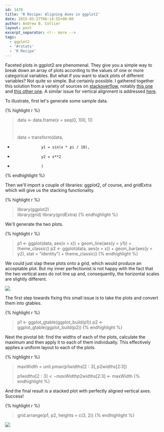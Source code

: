 ```yaml
---
id: 1478
title: 'R Recipe: Aligning Axes in ggplot2'
date: 2015-05-27T06:14:55+00:00
author: Andrew B. Collier
layout: post
excerpt_separator: <!-- more -->
tags:
  - ggplot2
  - '#rstats'
  - 'R Recipe'
---
```

Faceted plots in ggplot2 are phenomenal. They give you a simple way to break down an array of plots according to the values of one or more categorical variables. But what if you want to stack plots of different variables? Not quite so simple. But certainly possible. I gathered together this solution from a variety of sources on [stackoverflow](http://stackoverflow.com/), notably [this one](http://stackoverflow.com/questions/30402930/align-x-axes-of-box-plot-and-line-plot-using-ggplot/30403574) and [this other one](http://stackoverflow.com/questions/13656642/r-align-plot-areas-in-ggplot/13657460). A similar issue for vertical alignment is addressed [here](http://stackoverflow.com/questions/24188986/r-ggplot2-make-two-geom-tile-plots-have-equal-height/24189239).

<!-- more -->

To illustrate, first let's generate some sample data.

{% highlight r %}
> data <- data.frame(x = seq(0, 100, 1))
> #
> data = transform(data,
+                  y1 = sin(x * pi / 10),
+                  y2 = x**2
+                  )
{% endhighlight %}

Then we'll import a couple of libraries: ggplot2, of course, and gridExtra which will give us the stacking functionality.

{% highlight r %}
> library(ggplot2)  
> library(grid)
> library(gridExtra)
{% endhighlight %}

We'll generate the two plots.

{% highlight r %}
> p1 <- ggplot(data, aes(x = x)) + geom_line(aes(y = y1)) + theme_classic()
> p2 <- ggplot(data, aes(x = x)) + geom_bar(aes(y = y2), stat = "identity") + theme_classic()
{% endhighlight %}

We could just slap these plots onto a grid, which would produce an acceptable plot. But my inner perfectionist is not happy with the fact that the two vertical axes do not line up and, consequently, the horizontal scales are slightly different.

<img src="{{ site.baseurl }}/static/img/2015/05/aligned-plot-naive.png">

The first step towards fixing this small issue is to take the plots and convert them into gtables.

{% highlight r %}
> p1 <- ggplot_gtable(ggplot_build(p1))
> p2 <- ggplot_gtable(ggplot_build(p2))
{% endhighlight %}

Next the pivotal bit: find the widths of each of the plots, calculate the maximum and then apply it to each of them individually. This effectively applies a uniform layout to each of the plots.

{% highlight r %}
> maxWidth = unit.pmax(p1$widths[2:3], p2$widths[2:3])
>
> p1$widths[2:3] <- maxWidth
> p2$widths[2:3] <- maxWidth
{% endhighlight %}

And the final result is a stacked plot with perfectly aligned vertical axes. Success!

{% highlight r %}
> grid.arrange(p1, p2, heights = c(3, 2))
{% endhighlight %}

<img src="{{ site.baseurl }}/static/img/2015/05/aligned-plot.png">
